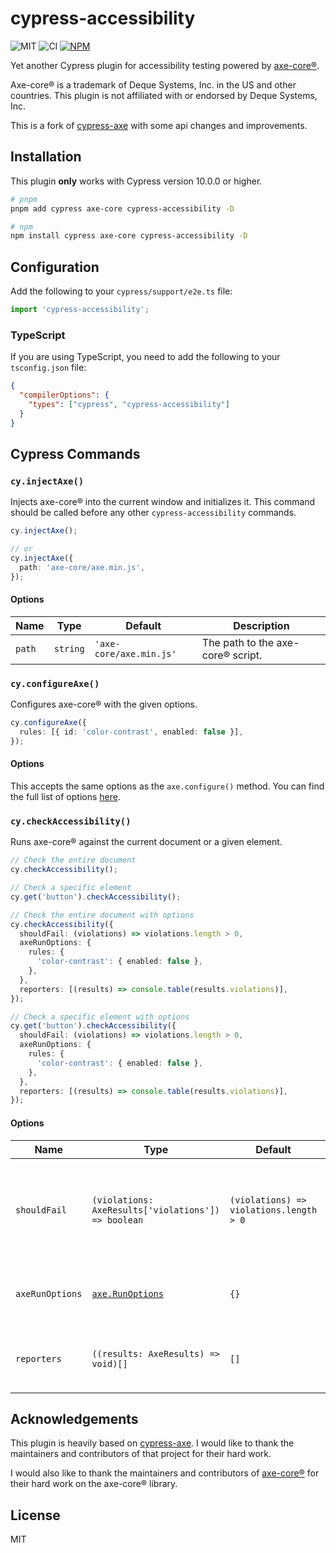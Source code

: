# cypress-accessibility

![MIT](https://img.shields.io/badge/License-MIT-green?style=flat-square)
![CI](https://img.shields.io/github/actions/workflow/status/rowellx68/cypress-accessibility/publish.yml?style=flat-square&label=Build%20and%20Publish)
<a href="https://www.npmjs.com/package/cypress-accessibility">
![NPM](https://img.shields.io/npm/v/cypress-accessibility?style=flat-square&label=Version)
</a>

Yet another Cypress plugin for accessibility testing powered by [axe-core®](https://github.com/dequelabs/axe-core).

Axe-core® is a trademark of Deque Systems, Inc. in the US and other countries. This plugin is not affiliated with or endorsed by Deque Systems, Inc.

This is a fork of [cypress-axe](https://github.com/component-driven/cypress-axe) with some api changes and improvements.

## Installation

This plugin **only** works with Cypress version 10.0.0 or higher.

```bash
# pnpm
pnpm add cypress axe-core cypress-accessibility -D

# npm
npm install cypress axe-core cypress-accessibility -D
```

## Configuration

Add the following to your `cypress/support/e2e.ts` file:

```ts
import 'cypress-accessibility';
```

### TypeScript

If you are using TypeScript, you need to add the following to your `tsconfig.json` file:

```json
{
  "compilerOptions": {
    "types": ["cypress", "cypress-accessibility"]
  }
}
```

## Cypress Commands

### `cy.injectAxe()`

Injects axe-core® into the current window and initializes it. This command should be called before any other `cypress-accessibility` commands.

```ts
cy.injectAxe();

// or
cy.injectAxe({
  path: 'axe-core/axe.min.js',
});
```

#### Options

| Name   | Type     | Default                 | Description                        |
| ------ | -------- | ----------------------- | ---------------------------------- |
| `path` | `string` | `'axe-core/axe.min.js'` | The path to the axe-core® script. |

### `cy.configureAxe()`

Configures axe-core® with the given options.

```ts
cy.configureAxe({
  rules: [{ id: 'color-contrast', enabled: false }],
});
```

#### Options

This accepts the same options as the `axe.configure()` method. You can find the full list of options [here](https://github.com/dequelabs/axe-core/blob/master/axe.d.ts#L244-L257).

### `cy.checkAccessibility()`

Runs axe-core® against the current document or a given element.

```ts
// Check the entire document
cy.checkAccessibility();

// Check a specific element
cy.get('button').checkAccessibility();

// Check the entire document with options
cy.checkAccessibility({
  shouldFail: (violations) => violations.length > 0,
  axeRunOptions: {
    rules: {
      'color-contrast': { enabled: false },
    },
  },
  reporters: [(results) => console.table(results.violations)],
});

// Check a specific element with options
cy.get('button').checkAccessibility({
  shouldFail: (violations) => violations.length > 0,
  axeRunOptions: {
    rules: {
      'color-contrast': { enabled: false },
    },
  },
  reporters: [(results) => console.table(results.violations)],
});
```

#### Options

| Name            | Type                                                                                     | Default                                 | Description                                                                 |
| --------------- | ---------------------------------------------------------------------------------------- | --------------------------------------- | --------------------------------------------------------------------------- |
| `shouldFail`    | `(violations: AxeResults['violations']) => boolean`                                      | `(violations) => violations.length > 0` | A function that determines if the test should fail based on the violations. |
| `axeRunOptions` | [`axe.RunOptions`](https://github.com/dequelabs/axe-core/blob/master/axe.d.ts#L134-L149) | `{}`                                    | The options to pass to the `axe.run()` method.                              |
| `reporters`     | `((results: AxeResults) => void)[]`                                                      | `[]`                                    | An array of functions that will be called with the results.                 |

## Acknowledgements

This plugin is heavily based on [cypress-axe](https://github.com/component-driven/cypress-axe). I would like to thank the maintainers and contributors of that project for their hard work.

I would also like to thank the maintainers and contributors of [axe-core®](https://github.com/dequelabs/axe-core) for their hard work on the axe-core® library.

## License

MIT
